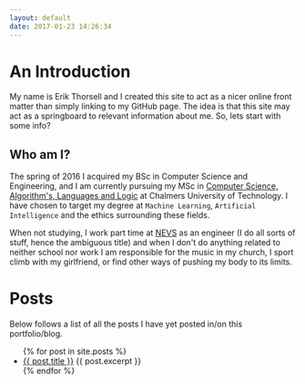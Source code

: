 ```yaml
---
layout: default
date: 2017-01-23 14:26:34
---
```


# An Introduction #

My name is Erik Thorsell and I created this site to act as a nicer online
front matter than simply linking to my GitHub page. The idea is that this site
may act as a springboard to relevant information about me. So, lets start with
some info?

## Who am I? ##

The spring of 2016 I acquired my BSc in Computer Science and Engineering, and I
am currently pursuing my MSc in [Computer Science, Algorithm's, Languages and
Logic](https://www.chalmers.se/en/education/programmes/masters-info/Pages/Computer-Science-algorithms-languages-and-logic.aspx)
at Chalmers University of Technology. I have chosen to target my degree at
`Machine Learning`, `Artificial Intelligence` and the ethics surrounding these
fields.

When not studying, I work part time at [NEVS](https://www.nevs.com/en/) as an
engineer (I do all sorts of stuff, hence the ambiguous title) and when I don't
do anything related to neither school nor work I am responsible for the music
in my church, I sport climb with my girlfriend, or find other ways of
pushing my body to its limits.

# Posts #

Below follows a list of all the posts I have yet posted in/on this
portfolio/blog.

<ul>
  {% for post in site.posts %}
    <li>
      <a href="{{ post.url }}">{{ post.title }}</a>
      {{ post.excerpt }}
    </li>
  {% endfor %}
</ul>


